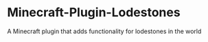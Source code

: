 # Minecraft-Plugin-Lodestones
A Minecraft plugin that adds functionality for lodestones in the world
